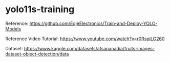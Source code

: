 # yolo11s-training

Reference: https://github.com/EdjeElectronics/Train-and-Deploy-YOLO-Models

Reference Video Tutorial: https://www.youtube.com/watch?v=r0RspiLG260

Dataset: https://www.kaggle.com/datasets/afsananadia/fruits-images-dataset-object-detection/data
